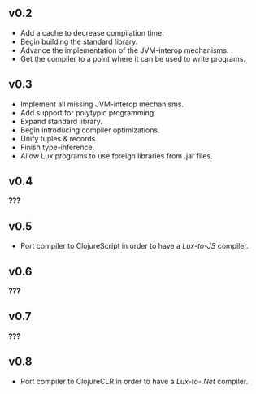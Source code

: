 ## v0.2

* Add a cache to decrease compilation time.
* Begin building the standard library.
* Advance the implementation of the JVM-interop mechanisms.
* Get the compiler to a point where it can be used to write programs.

## v0.3

* Implement all missing JVM-interop mechanisms.
* Add support for polytypic programming.
* Expand standard library.
* Begin introducing compiler optimizations.
* Unify tuples & records.
* Finish type-inference.
* Allow Lux programs to use foreign libraries from .jar files.

## v0.4

**???**

## v0.5

* Port compiler to ClojureScript in order to have a _Lux-to-JS_ compiler.

## v0.6

**???**

## v0.7

**???**

## v0.8

* Port compiler to ClojureCLR in order to have a _Lux-to-.Net_ compiler.
